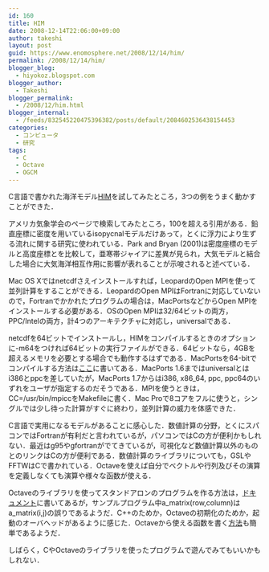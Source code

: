 ```yaml
---
id: 160
title: HIM
date: 2008-12-14T22:06:00+09:00
author: takeshi
layout: post
guid: https://www.enomosphere.net/2008/12/14/him/
permalink: /2008/12/14/him/
blogger_blog:
  - hiyokoz.blogspot.com
blogger_author:
  - Takeshi
blogger_permalink:
  - /2008/12/him.html
blogger_internal:
  - /feeds/832545220475396382/posts/default/2084602536438154453
categories:
  - コンピュータ
  - 研究
tags:
  - C
  - Octave
  - OGCM
---
```

C言語で書かれた海洋モデル<a href="http://www.gfdl.gov/~rwh/HIM/HIM.html">HIM</a>を試してみたところ，3つの例をうまく動かすことができた．

アメリカ気象学会のページで検索してみたところ，100を超える引用がある．鉛直座標に密度を用いているisopycnalモデルだけあって，とくに浮力により生ずる流れに関する研究に使われている．Park and Bryan (2001)は密度座標のモデルと高度座標とを比較して，亜寒帯ジャイアに差異が見られ，大気モデルと結合した場合に大気海洋相互作用に影響が表れることが示唆されると述べている．

Mac OS Xではnetcdfさえインストールすれば，LeopardのOpen MPIを使って並列計算をすることができる．LeopardのOpen MPIはFortranに対応していないので，Fortranでかかれたプログラムの場合は，MacPortsなどからOpen MPIをインストールする必要がある．OSのOpen MPIは32/64ビットの両方，PPC/Intelの両方，計4つのアーキテクチャに対応し，universalである．

netcdfを64ビットでインストールし，HIMをコンパイルするときのオプションに-m64をつければ64ビットの実行ファイルができる．64ビットなら，4GBを超えるメモリを必要とする場合でも動作するはずである．MacPortsを64-bitでコンパイルする方法は<a href="http://blog.imk.cx/2008/11/02/building-and-using-x86_64-macports/">ここ</a>に書いてある．MacPorts 1.6まではuniversalとはi386とppcを差していたが，MacPorts 1.7からはi386, x86_64, ppc, ppc64のいずれをユーザが指定するのだそうである．MPIを使うときは，CC=/usr/bin/mpiccをMakefileに書く．Mac Proで8コアをフルに使うと，シングルでは少し待った計算がすぐに終わり，並列計算の威力を体感できた．

C言語で実用になるモデルがあることに感心した．数値計算の分野，とくにスパコンではFortranが有利だと言われているが，パソコンではCの方が便利かもしれない．最近はg95やgfortranがでてきているが，可視化など数値計算以外のものとのリンクはCの方が便利である．数値計算のライブラリについても，GSLやFFTWはCで書かれている．Octaveを使えば自分でベクトルや行列及びその演算を定義しなくても演算や様々な函数が使える．

Octaveのライブラリを使ってスタンドアロンのプログラムを作る方法は，<a href="http://www.gnu.org/software/octave/doc/interpreter/Standalone-Programs.html#Standalone-Programs">ドキュメント</a>に書いてあるが，サンプルプログラム中a_matrix(row,column)はa_matrix(i,j)の誤りであるようだ．C++のためか，Octaveの初期化のためか，起動のオーバヘッドがあるように感じた．Octaveから使える函数を書く<a href="http://www.gnu.org/software/octave/doc/interpreter/Getting-Started-with-Oct_002dFiles.html#Getting-Started-with-Oct_002dFiles">方法</a>も簡単であるようだ．

しばらく，CやOctaveのライブラリを使ったプログラムで遊んでみてもいいかもしれない．
